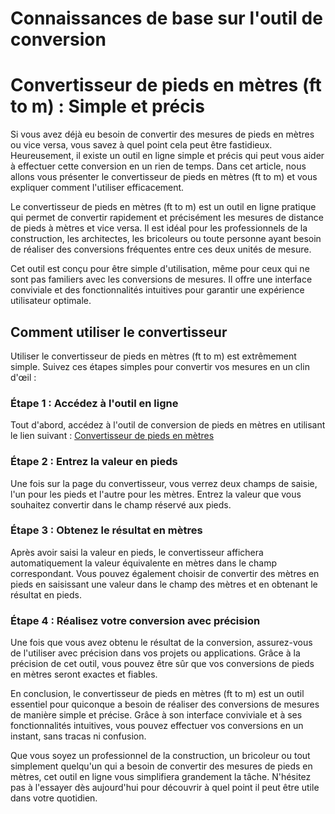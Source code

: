 Connaissances de base sur l'outil de conversion
===============================================

Convertisseur de pieds en mètres (ft to m) : Simple et précis
=============================================================

Si vous avez déjà eu besoin de convertir des mesures de pieds en mètres ou vice versa, vous savez à quel point cela peut être fastidieux. Heureusement, il existe un outil en ligne simple et précis qui peut vous aider à effectuer cette conversion en un rien de temps. Dans cet article, nous allons vous présenter le convertisseur de pieds en mètres (ft to m) et vous expliquer comment l'utiliser efficacement.

Le convertisseur de pieds en mètres (ft to m) est un outil en ligne pratique qui permet de convertir rapidement et précisément les mesures de distance de pieds à mètres et vice versa. Il est idéal pour les professionnels de la construction, les architectes, les bricoleurs ou toute personne ayant besoin de réaliser des conversions fréquentes entre ces deux unités de mesure.

Cet outil est conçu pour être simple d'utilisation, même pour ceux qui ne sont pas familiers avec les conversions de mesures. Il offre une interface conviviale et des fonctionnalités intuitives pour garantir une expérience utilisateur optimale.

Comment utiliser le convertisseur
---------------------------------

Utiliser le convertisseur de pieds en mètres (ft to m) est extrêmement simple. Suivez ces étapes simples pour convertir vos mesures en un clin d'œil :

### Étape 1 : Accédez à l'outil en ligne

Tout d'abord, accédez à l'outil de conversion de pieds en mètres en utilisant le lien suivant : [Convertisseur de pieds en mètres](https://www.onlinecalculatorsfree.com/fr/convert/feet-to-meter.html)

### Étape 2 : Entrez la valeur en pieds

Une fois sur la page du convertisseur, vous verrez deux champs de saisie, l'un pour les pieds et l'autre pour les mètres. Entrez la valeur que vous souhaitez convertir dans le champ réservé aux pieds.

### Étape 3 : Obtenez le résultat en mètres

Après avoir saisi la valeur en pieds, le convertisseur affichera automatiquement la valeur équivalente en mètres dans le champ correspondant. Vous pouvez également choisir de convertir des mètres en pieds en saisissant une valeur dans le champ des mètres et en obtenant le résultat en pieds.

### Étape 4 : Réalisez votre conversion avec précision

Une fois que vous avez obtenu le résultat de la conversion, assurez-vous de l'utiliser avec précision dans vos projets ou applications. Grâce à la précision de cet outil, vous pouvez être sûr que vos conversions de pieds en mètres seront exactes et fiables.

En conclusion, le convertisseur de pieds en mètres (ft to m) est un outil essentiel pour quiconque a besoin de réaliser des conversions de mesures de manière simple et précise. Grâce à son interface conviviale et à ses fonctionnalités intuitives, vous pouvez effectuer vos conversions en un instant, sans tracas ni confusion.

Que vous soyez un professionnel de la construction, un bricoleur ou tout simplement quelqu'un qui a besoin de convertir des mesures de pieds en mètres, cet outil en ligne vous simplifiera grandement la tâche. N'hésitez pas à l'essayer dès aujourd'hui pour découvrir à quel point il peut être utile dans votre quotidien.